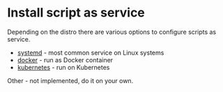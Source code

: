 # Install script as service

Depending on the distro there are various options to configure scripts as service.

* [systemd](./service.systemd.md) - most common service on Linux systems
* [docker](./service.docker.md) - run as Docker container
* [kubernetes](./service.kubernetes.md) - run on Kubernetes

Other - not implemented, do it on your own.
